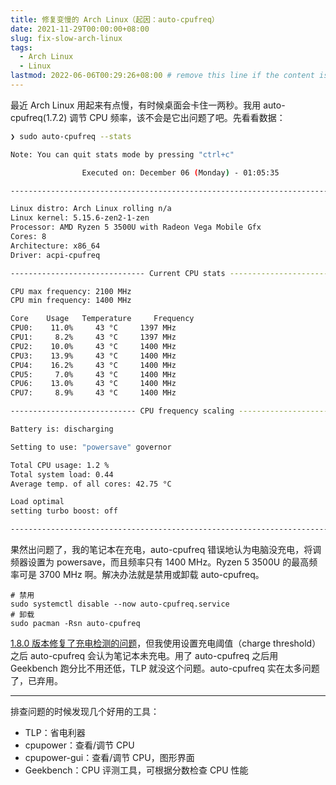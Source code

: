 ```yaml
---
title: 修复变慢的 Arch Linux（起因：auto-cpufreq）
date: 2021-11-29T00:00:00+08:00
slug: fix-slow-arch-linux
tags:
  - Arch Linux
  - Linux
lastmod: 2022-06-06T00:29:26+08:00 # remove this line if the content is actually changed
---
```


最近 Arch Linux 用起来有点慢，有时候桌面会卡住一两秒。我用 auto-cpufreq(1.7.2) 调节 CPU 频率，该不会是它出问题了吧。先看看数据：

```bash
❯ sudo auto-cpufreq --stats

Note: You can quit stats mode by pressing "ctrl+c"

                Executed on: December 06 (Monday) - 01:05:35

-------------------------------------------------------------------------------

Linux distro: Arch Linux rolling n/a
Linux kernel: 5.15.6-zen2-1-zen
Processor: AMD Ryzen 5 3500U with Radeon Vega Mobile Gfx
Cores: 8
Architecture: x86_64
Driver: acpi-cpufreq

------------------------------ Current CPU stats ------------------------------

CPU max frequency: 2100 MHz
CPU min frequency: 1400 MHz

Core    Usage   Temperature     Frequency
CPU0:    11.0%     43 °C     1397 MHz
CPU1:     8.2%     43 °C     1397 MHz
CPU2:    10.0%     43 °C     1400 MHz
CPU3:    13.9%     43 °C     1400 MHz
CPU4:    16.2%     43 °C     1400 MHz
CPU5:     7.0%     43 °C     1400 MHz
CPU6:    13.0%     43 °C     1400 MHz
CPU7:     8.9%     43 °C     1400 MHz

---------------------------- CPU frequency scaling ----------------------------

Battery is: discharging

Setting to use: "powersave" governor

Total CPU usage: 1.2 %
Total system load: 0.44
Average temp. of all cores: 42.75 °C

Load optimal
setting turbo boost: off

-------------------------------------------------------------------------------
```

果然出问题了，我的笔记本在充电，auto-cpufreq 错误地认为电脑没充电，将调频器设置为 powersave，而且频率只有 1400 MHz。Ryzen 5 3500U 的最高频率可是 3700 MHz 啊。解决办法就是禁用或卸载 auto-cpufreq。

```
# 禁用
sudo systemctl disable --now auto-cpufreq.service
# 卸载
sudo pacman -Rsn auto-cpufreq
```

[1.8.0 版本修复了充电检测的问题](https://github.com/AdnanHodzic/auto-cpufreq/issues/281#issuecomment-986220028)，但我使用设置充电阈值（charge threshold）之后 auto-cpufreq 会认为笔记本未充电。用了 auto-cpufreq 之后用 Geekbench 跑分比不用还低，TLP 就没这个问题。auto-cpufreq 实在太多问题了，已弃用。

---

排查问题的时候发现几个好用的工具：

- TLP：省电利器
- cpupower：查看/调节 CPU
- cpupower-gui：查看/调节 CPU，图形界面
- Geekbench：CPU 评测工具，可根据分数检查 CPU 性能
